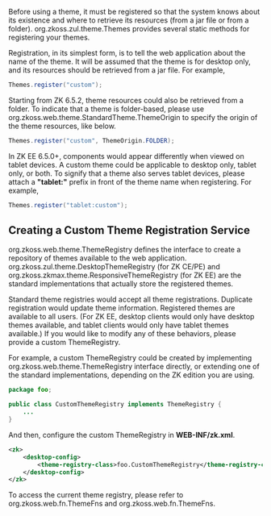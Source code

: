 Before using a theme, it must be registered so that the system knows
about its existence and where to retrieve its resources (from a jar file
or from a folder). <javadoc>org.zkoss.zul.theme.Themes</javadoc>
provides several static methods for registering your themes.

Registration, in its simplest form, is to tell the web application about
the name of the theme. It will be assumed that the theme is for desktop
only, and its resources should be retrieved from a jar file. For
example,

```java
Themes.register("custom");
```

Starting from ZK 6.5.2, theme resources could also be retrieved from a
folder. To indicate that a theme is folder-based, please use
<javadoc>org.zkoss.web.theme.StandardTheme.ThemeOrigin</javadoc> to
specify the origin of the theme resources, like below.

```java
Themes.register("custom", ThemeOrigin.FOLDER);
```

In ZK EE 6.5.0+, components would appear differently when viewed on
tablet devices. A custom theme could be applicable to desktop only,
tablet only, or both. To signify that a theme also serves tablet
devices, please attach a **"tablet:"** prefix in front of the theme name
when registering. For example,

```java
Themes.register("tablet:custom");
```

## Creating a Custom Theme Registration Service

<javadoc>org.zkoss.web.theme.ThemeRegistry</javadoc> defines the
interface to create a repository of themes available to the web
application. <javadoc>org.zkoss.zul.theme.DesktopThemeRegistry</javadoc>
(for ZK CE/PE) and
<javadoc>org.zkoss.zkmax.theme.ResponsiveThemeRegistry</javadoc> (for ZK
EE) are the standard implementations that actually store the registered
themes.

Standard theme registries would accept all theme registrations.
Duplicate registration would update theme information. Registered themes
are available to all users. (For ZK EE, desktop clients would only have
desktop themes available, and tablet clients would only have tablet
themes available.) If you would like to modify any of these behaviors,
please provide a custom ThemeRegistry.

For example, a custom ThemeRegistry could be created by implementing
<javadoc>org.zkoss.web.theme.ThemeRegistry</javadoc> interface directly,
or extending one of the standard implementations, depending on the ZK
edition you are using.

```java
package foo;

public class CustomThemeRegistry implements ThemeRegistry {
    ...
}
```

And then, configure the custom ThemeRegistry in **WEB-INF/zk.xml**.

```xml
<zk>
    <desktop-config>
        <theme-registry-class>foo.CustomThemeRegistry</theme-registry-class>
    </desktop-config>
</zk>
```

To access the current theme registry, please refer to
<javadoc class="true" method="getThemeRegistry()">org.zkoss.web.fn.ThemeFns</javadoc>
and
<javadoc class="true" method="setThemeRegistry(org.zkoss.web.theme.ThemeRegistry)">org.zkoss.web.fn.ThemeFns</javadoc>.
